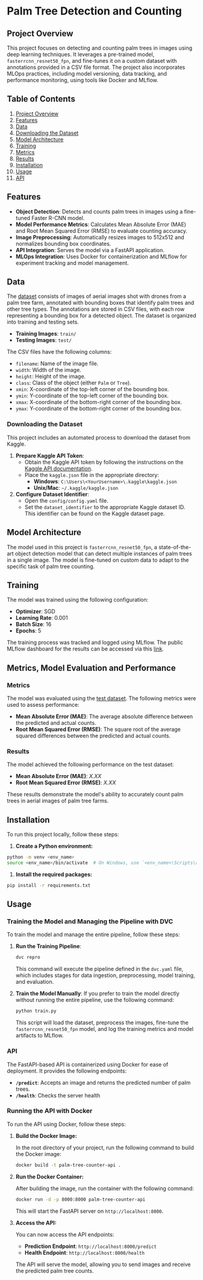 # Palm Tree Detection and Counting

## Project Overview

This project focuses on detecting and counting palm trees in images using deep learning techniques. It leverages a pre-trained model, `fasterrcnn_resnet50_fpn`, and fine-tunes it on a custom dataset with annotations provided in a CSV file format. The project also incorporates MLOps practices, including model versioning, data tracking, and performance monitoring, using tools like Docker and MLflow.

## Table of Contents
1. [Project Overview](#project-overview)
2. [Features](#features)
3. [Data](#data)
4. [Downloading the Dataset](#downloading-the-dataset)
5. [Model Architecture](#model-architecture)
6. [Training](#training)
7. [Metrics](#metrics)
8. [Results](#results)
9. [Installation](#installation)
10. [Usage](#usage)
11. [API](#api)

## Features

- **Object Detection**: Detects and counts palm trees in images using a fine-tuned Faster R-CNN model.
- **Model Performance Metrics**: Calculates Mean Absolute Error (MAE) and Root Mean Squared Error (RMSE) to evaluate counting accuracy.
- **Image Preprocessing**: Automatically resizes images to 512x512 and normalizes bounding box coordinates.
- **API Integration**: Serves the model via a FastAPI application.
- **MLOps Integration**: Uses Docker for containerization and MLflow for experiment tracking and model management.

## Data

The [dataset](https://www.kaggle.com/datasets/riotulab/aerial-images-of-palm-trees/data) consists of images of aerial images shot with drones from a palm tree farm, annotated with bounding boxes that identify palm trees and other tree types. The annotations are stored in CSV files, with each row representing a bounding box for a detected object.  The dataset is organized into training and testing sets.

- **Training Images**: `train/`
- **Testing Images**: `test/`

The CSV files have the following columns:

- `filename`: Name of the image file.
- `width`: Width of the image.
- `height`: Height of the image.
- `class`: Class of the object (either `Palm` or `Tree`).
- `xmin`: X-coordinate of the top-left corner of the bounding box.
- `ymin`: Y-coordinate of the top-left corner of the bounding box.
- `xmax`: X-coordinate of the bottom-right corner of the bounding box.
- `ymax`: Y-coordinate of the bottom-right corner of the bounding box.

### Downloading the Dataset

This project includes an automated process to download the dataset from Kaggle.

1. **Prepare Kaggle API Token**:
    - Obtain the Kaggle API token by following the instructions on the [Kaggle API documentation](https://github.com/Kaggle/kaggle-api).
    - Place the `kaggle.json` file in the appropriate directory:
        - **Windows**: `C:\Users\<YourUsername>\.kaggle\kaggle.json`
        - **Unix/Mac**: `~/.kaggle/kaggle.json`
2. **Configure Dataset Identifier**:
    - Open the `config/config.yaml` file.
    - Set the `dataset_identifier` to the appropriate Kaggle dataset ID. This identifier can be found on the Kaggle dataset page.

## Model Architecture

The model used in this project is `fasterrcnn_resnet50_fpn`, a state-of-the-art object detection model that can detect multiple instances of palm trees in a single image. The model is fine-tuned on custom data to adapt to the specific task of palm tree counting.

## Training

The model was trained using the following configuration:

- **Optimizer**: SGD
- **Learning Rate**: 0.001
- **Batch Size**: 16
- **Epochs**: 5

The training process was tracked and logged using MLflow. The public MLflow dashboard for the results can be accessed via this [link](https://dagshub.com/franklinosei/palm-trees-counter.mlflow).

## Metrics, Model Evaluation and Performance

### Metrics

The model was evaluated using the [test dataset](https://www.kaggle.com/datasets/riotulab/aerial-images-of-palm-trees/data). The following metrics were used to assess performance:

- **Mean Absolute Error (MAE)**: The average absolute difference between the predicted and actual counts.
- **Root Mean Squared Error (RMSE)**: The square root of the average squared differences between the predicted and actual counts.

### Results

The model achieved the following performance on the test dataset:

- **Mean Absolute Error (MAE)**: *X.XX*
- **Root Mean Squared Error (RMSE)**: *X.XX*

These results demonstrate the model's ability to accurately count palm trees in aerial images of palm tree farms.

## Installation

To run this project locally, follow these steps:

1. **Create a Python environment:**

```bash
python -m venv <env_name>
source <env_name>/bin/activate  # On Windows, use `<env_name>\Scripts\activate`
```

1. **Install the required packages:**

```bash
pip install -r requirements.txt
```

## Usage

### Training the Model and Managing the Pipeline with DVC

To train the model and manage the entire pipeline, follow these steps:

1. **Run the Training Pipeline**:
    
    ```bash
    dvc repro
    ```
    
    This command will execute the pipeline defined in the `dvc.yaml` file, which includes stages for data ingestion, preprocessing, model training, and evaluation.
    
2. **Train the Model Manually**:
If you prefer to train the model directly without running the entire pipeline, use the following command:
    
    ```bash
    python train.py
    ```
    
    This script will load the dataset, preprocess the images, fine-tune the `fasterrcnn_resnet50_fpn` model, and log the training metrics and model artifacts to MLflow.
    

### API

The FastAPI-based API is containerized using Docker for ease of deployment. It provides the following endpoints:

- **`/predict`**: Accepts an image and returns the predicted number of palm trees.
- **`/health`**: Checks the server health

### Running the API with Docker

To run the API using Docker, follow these steps:

1. **Build the Docker Image:**
    
    In the root directory of your project, run the following command to build the Docker image:
    
    ```bash
    docker build -t palm-tree-counter-api .
    ```
    
2. **Run the Docker Container:**
    
    After building the image, run the container with the following command:
    
    ```bash
    docker run -d -p 8000:8000 palm-tree-counter-api
    ```
    
    This will start the FastAPI server on `http://localhost:8000`.
    
3. **Access the API:**
    
    You can now access the API endpoints:
    
    - **Prediction Endpoint**: `http://localhost:8000/predict`
    - **Health Endpoint**: `http://localhost:8000/health`
    
    The API will serve the model, allowing you to send images and receive the predicted palm tree counts.